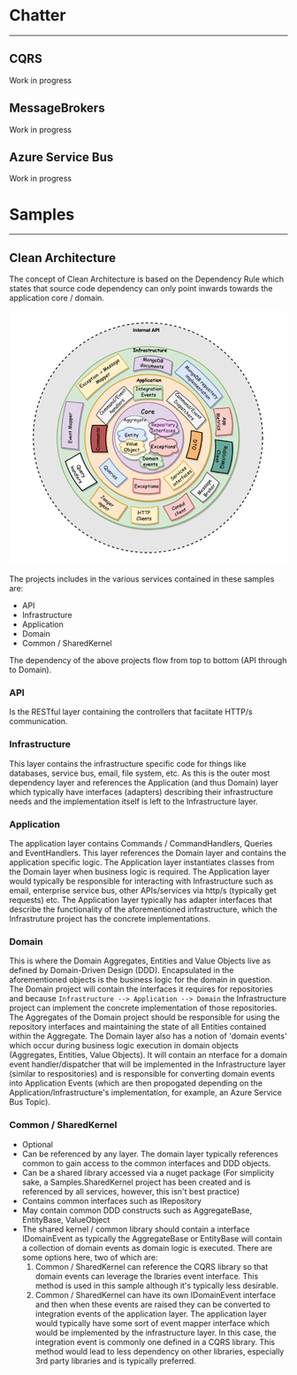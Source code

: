 # Chatter
---------

## CQRS
Work in progress

## MessageBrokers
Work in progress

## Azure Service Bus
Work in progress


# Samples
---------

## Clean Architecture

The concept of Clean Architecture is based on the Dependency Rule which states that source code dependency can only point inwards towards the application core / domain.

![alt text](./samples/CleanArchitecture.PNG "Clean Architecture - DevMentors.io")

The projects includes in the various services contained in these samples are:
 - API
 - Infrastructure
 - Application
 - Domain
 - Common / SharedKernel

 The dependency of the above projects flow from top to bottom (API through to Domain).

### API

Is the RESTful layer containing the controllers that faciitate HTTP/s communication.

### Infrastructure

This layer contains the infrastructure specific code for things like databases, service bus, email, file system, etc.  As this is the outer most dependency layer and references the Application (and thus Domain) layer
which typically have interfaces (adapters) describing their infrastructure needs and the implementation itself is left to the Infrastructure layer.

### Application

The application layer contains Commands / CommandHandlers, Queries and EventHandlers. This layer references the Domain layer
and contains the application specific logic. The Application layer instantiates classes from the Domain layer when business logic is required. The Application layer would typically
be responsible for interacting with Infrastructure such as email, enterprise service bus, other APIs/services via http/s (typically get requests) etc. The Application layer typically
has adapter interfaces that describe the functionality of the aforementioned infrastructure, which the Infrastruture project has the concrete implementations.

### Domain

This is where the Domain Aggregates, Entities and Value Objects live as defined by Domain-Driven Design (DDD). Encapsulated in the aforementioned objects is the business logic for
the domain in question. The Domain project will contain the interfaces it requires for repositories and because `Infrastructure --> Application --> Domain` the Infrastructure project can
implement the concrete implementation of those repositories. The Aggregates of the Domain project should be responsible for using the repository interfaces and maintaining the 
state of all Entities contained within the Aggregate. The Domain layer also has a notion of 'domain events' which occur during business logic execution in domain objects (Aggregates, Entities,
Value Objects). It will contain an nterface for a domain event handler/dispatcher that will be implemented in the Infrastructure layer (similar to respositories) and is responsible for
converting domain events into Application Events (which are then propogated depending on the Application/Infrastructure's implementation, for example, an Azure Service Bus Topic).

### Common / SharedKernel

 - Optional
 - Can be referenced by any layer. The domain layer typically references common to gain access to the common interfaces and DDD objects.
 - Can be a shared library accessed via a nuget package (For simplicity sake, a Samples.SharedKernel project has been created and is referenced by all services, however, this isn't best practice)
 - Contains common interfaces such as IRepository
 - May contain common DDD constructs such as AggregateBase, EntityBase, ValueObject
 - The shared kernel / common library should contain a interface IDomainEvent as typically the AggregateBase or EntityBase will contain a collection of domain events as domain logic is executed.
   There are some options here, two of which are:
   1) Common / SharedKernel can reference the CQRS library so that domain events can leverage the lbraries event interface. This method is used in this sample although it's typically less desirable.
   2) Common / SharedKernel can have its own IDomainEvent interface and then when these events are raised they can be converted to integration events of the application layer. The
      application layer would typically have some sort of event mapper interface which would be implemented by the infrastructure layer. In this case, the integration event is
      commonly one defined in a CQRS library. This method would lead to less dependency on other libraries, especially 3rd party libraries and is typically preferred.
